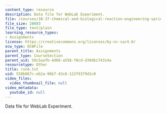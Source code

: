 ```yaml
---
content_type: resource
description: Data file for WebLab Experiment.
file: /courses/10-37-chemical-and-biological-reaction-engineering-spring-2007/558b067ceb2a96b743c6122f9379d1c0_run4.txt
file_size: 28603
file_type: text/plain
learning_resource_types:
- Assignments
license: https://creativecommons.org/licenses/by-nc-sa/4.0/
ocw_type: OCWFile
parent_title: Assignments
parent_type: CourseSection
parent_uid: 59c5aafb-4d60-a558-f8cd-d39db174314a
resourcetype: Other
title: run4.txt
uid: 558b067c-eb2a-96b7-43c6-122f9379d1c0
video_files:
  video_thumbnail_file: null
video_metadata:
  youtube_id: null
---
```

Data file for WebLab Experiment.